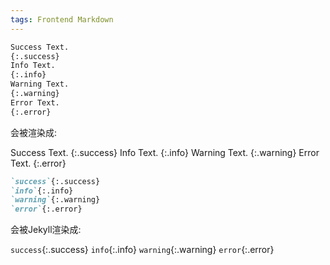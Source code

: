 ```yaml
---
tags: Frontend Markdown
---
```




```markdown
Success Text.
{:.success}
Info Text.
{:.info}
Warning Text.
{:.warning}
Error Text.
{:.error}
```

会被渲染成:

Success Text.
{:.success}
Info Text.
{:.info}
Warning Text.
{:.warning}
Error Text.
{:.error}



```markdown
`success`{:.success}
`info`{:.info}
`warning`{:.warning}
`error`{:.error}
```

会被Jekyll渲染成:

`success`{:.success}
`info`{:.info}
`warning`{:.warning}
`error`{:.error}